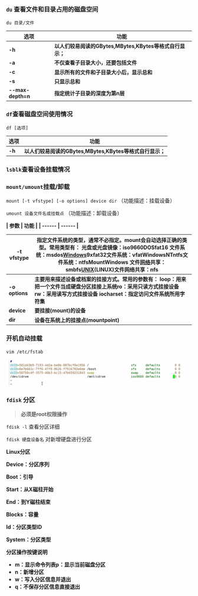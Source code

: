 ### `du` 查看文件和目录占用的磁盘空间

`du 目录/文件`

| **选项**          | **功能**                                                 |
| ------------------- | ---------------------------------------------------------- |
| **-h**            | **以人们较易阅读的GBytes,MBytes,KBytes等格式自行显示；** |
| **-a**            | **不仅查看子目录大小，还要包括文件**                     |
| **-c**            | **显示所有的文件和子目录大小后，显示总和**               |
| **-s**            | **只显示总和**                                           |
| **--max-depth=n** | **指定统计子目录的深度为第n层**                          |

### `df`查看磁盘空间使用情况

`df [选项]`

| **选项** | **功能**                                                 |
| ---------- | ---------------------------------------------------------- |
| **-h**   | **以人们较易阅读的GBytes,MBytes,KBytes等格式自行显示；** |

### `lsblk`查看设备挂载情况

### `mount/umount`挂载/卸载

`mount [-t vfstype] [-o options] device dir`     （功能描述：挂载设备）

`umount 设备文件名或挂载点`         （功能描述：卸载设备）

**| 参数 | 功能 |**
**| ------ | ------ |**

| **-t vfstype** | **指定文件系统的类型，通常不必指定。mount会自动选择正确的类型。常用类型有： 光盘或光盘镜像：iso9660DOSfat16 文件系统：msdos**[Windows](http://blog.csdn.net/hancunai0017/article/details/6995284)9xfat32文件系统：vfatWindowsNTntfs文件系统：ntfsMountWindows 文件[网络](http://blog.csdn.net/hancunai0017/article/details/6995284)共享：smbfs[UNIX](http://blog.csdn.net/hancunai0017/article/details/6995284)(LINUX)文件网络共享：nfs |
| ---------------- | -------------------------------------------------------------------------------------------------------------------------------------------------------------------------------------------------------------------------------------------------------------------------------------------------------------------------------------------------------------------------------------------------------------------------------- |
| **-o options** | **主要用来描述设备或档案的挂接方式。常用的参数有： loop：用来把一个文件当成硬盘分区挂接上系统ro：采用只读方式挂接设备 rw：采用读写方式挂接设备 iocharset：指定访问文件系统所用字符集**                                                                                                                                                                                                                                         |
| **device**     | **要挂接(mount)的设备**                                                                                                                                                                                                                                                                                                                                                                                                        |
| **dir**        | **设备在系统上的挂接点(mountpoint)**                                                                                                                                                                                                                                                                                                                                                                                           |

### 开机自动挂载

`vim /etc/fstab`

![](assets/12_%E7%A3%81%E7%9B%98%E7%AE%A1%E7%90%86%E7%B1%BB.md105214.2306277.png?lastModify=1653456058)

### `fdisk` 分区

> **必须是root权限操作**

`fdisk -l` 查看分区详细

`fdisk 硬盘设备名` 对新增硬盘进行分区

**Linux分区**

**Device：分区序列**

**Boot：引导**

**Start：从X磁柱开始**

**End：到Y磁柱结束**

**Blocks：容量**

**Id：分区类型ID**

**System：分区类型**

**分区操作按键说明**

* **m：显示命令列表p：显示当前磁盘分区**
* **n：新增分区**
* **w：写入分区信息并退出**
* **q：不保存分区信息直接退出**

